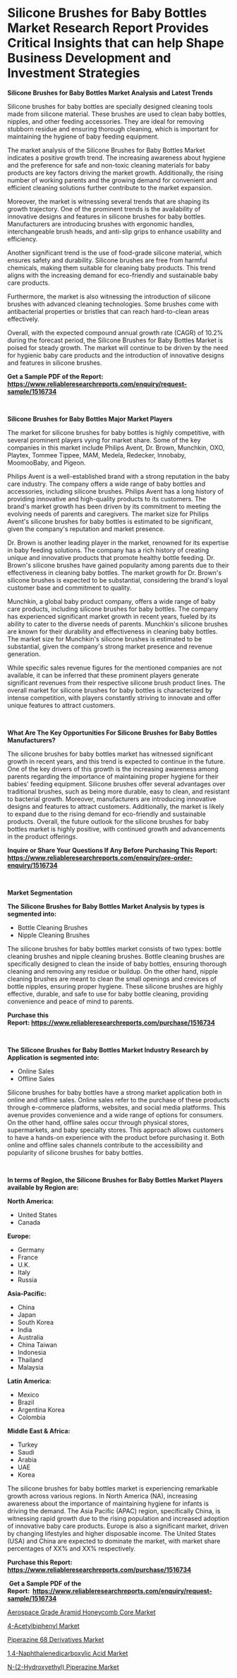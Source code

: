 <p><h1>Silicone Brushes for Baby Bottles Market Research Report Provides Critical Insights that can help Shape Business Development and Investment Strategies</h1></p><p><strong>Silicone Brushes for Baby Bottles Market Analysis and Latest Trends</strong></p>
<p><p>Silicone brushes for baby bottles are specially designed cleaning tools made from silicone material. These brushes are used to clean baby bottles, nipples, and other feeding accessories. They are ideal for removing stubborn residue and ensuring thorough cleaning, which is important for maintaining the hygiene of baby feeding equipment.</p><p>The market analysis of the Silicone Brushes for Baby Bottles Market indicates a positive growth trend. The increasing awareness about hygiene and the preference for safe and non-toxic cleaning materials for baby products are key factors driving the market growth. Additionally, the rising number of working parents and the growing demand for convenient and efficient cleaning solutions further contribute to the market expansion.</p><p>Moreover, the market is witnessing several trends that are shaping its growth trajectory. One of the prominent trends is the availability of innovative designs and features in silicone brushes for baby bottles. Manufacturers are introducing brushes with ergonomic handles, interchangeable brush heads, and anti-slip grips to enhance usability and efficiency.</p><p>Another significant trend is the use of food-grade silicone material, which ensures safety and durability. Silicone brushes are free from harmful chemicals, making them suitable for cleaning baby products. This trend aligns with the increasing demand for eco-friendly and sustainable baby care products.</p><p>Furthermore, the market is also witnessing the introduction of silicone brushes with advanced cleaning technologies. Some brushes come with antibacterial properties or bristles that can reach hard-to-clean areas effectively.</p><p>Overall, with the expected compound annual growth rate (CAGR) of 10.2% during the forecast period, the Silicone Brushes for Baby Bottles Market is poised for steady growth. The market will continue to be driven by the need for hygienic baby care products and the introduction of innovative designs and features in silicone brushes.</p></p>
<p><strong>Get a Sample PDF of the Report:&nbsp; <a href="https://www.reliableresearchreports.com/enquiry/request-sample/1516734">https://www.reliableresearchreports.com/enquiry/request-sample/1516734</a></strong></p>
<p>&nbsp;</p>
<p><strong>Silicone Brushes for Baby Bottles Major Market Players</strong></p>
<p><p>The market for silicone brushes for baby bottles is highly competitive, with several prominent players vying for market share. Some of the key companies in this market include Philips Avent, Dr. Brown, Munchkin, OXO, Playtex, Tommee Tippee, MAM, Medela, Redecker, Innobaby, MoomooBaby, and Pigeon.</p><p>Philips Avent is a well-established brand with a strong reputation in the baby care industry. The company offers a wide range of baby bottles and accessories, including silicone brushes. Philips Avent has a long history of providing innovative and high-quality products to its customers. The brand's market growth has been driven by its commitment to meeting the evolving needs of parents and caregivers. The market size for Philips Avent's silicone brushes for baby bottles is estimated to be significant, given the company's reputation and market presence.</p><p>Dr. Brown is another leading player in the market, renowned for its expertise in baby feeding solutions. The company has a rich history of creating unique and innovative products that promote healthy bottle feeding. Dr. Brown's silicone brushes have gained popularity among parents due to their effectiveness in cleaning baby bottles. The market growth for Dr. Brown's silicone brushes is expected to be substantial, considering the brand's loyal customer base and commitment to quality.</p><p>Munchkin, a global baby product company, offers a wide range of baby care products, including silicone brushes for baby bottles. The company has experienced significant market growth in recent years, fueled by its ability to cater to the diverse needs of parents. Munchkin's silicone brushes are known for their durability and effectiveness in cleaning baby bottles. The market size for Munchkin's silicone brushes is estimated to be substantial, given the company's strong market presence and revenue generation.</p><p>While specific sales revenue figures for the mentioned companies are not available, it can be inferred that these prominent players generate significant revenues from their respective silicone brush product lines. The overall market for silicone brushes for baby bottles is characterized by intense competition, with players constantly striving to innovate and offer unique features to attract customers.</p></p>
<p>&nbsp;</p>
<p><strong>What Are The Key Opportunities For Silicone Brushes for Baby Bottles Manufacturers?</strong></p>
<p><p>The silicone brushes for baby bottles market has witnessed significant growth in recent years, and this trend is expected to continue in the future. One of the key drivers of this growth is the increasing awareness among parents regarding the importance of maintaining proper hygiene for their babies' feeding equipment. Silicone brushes offer several advantages over traditional brushes, such as being more durable, easy to clean, and resistant to bacterial growth. Moreover, manufacturers are introducing innovative designs and features to attract customers. Additionally, the market is likely to expand due to the rising demand for eco-friendly and sustainable products. Overall, the future outlook for the silicone brushes for baby bottles market is highly positive, with continued growth and advancements in the product offerings.</p></p>
<p><strong>Inquire or Share Your Questions If Any Before Purchasing This Report: <a href="https://www.reliableresearchreports.com/enquiry/pre-order-enquiry/1516734">https://www.reliableresearchreports.com/enquiry/pre-order-enquiry/1516734</a></strong></p>
<p>&nbsp;</p>
<p><strong>Market Segmentation</strong></p>
<p><strong>The Silicone Brushes for Baby Bottles Market Analysis by types is segmented into:</strong></p>
<p><ul><li>Bottle Cleaning Brushes</li><li>Nipple Cleaning Brushes</li></ul></p>
<p><p>The silicone brushes for baby bottles market consists of two types: bottle cleaning brushes and nipple cleaning brushes. Bottle cleaning brushes are specifically designed to clean the inside of baby bottles, ensuring thorough cleaning and removing any residue or buildup. On the other hand, nipple cleaning brushes are meant to clean the small openings and crevices of bottle nipples, ensuring proper hygiene. These silicone brushes are highly effective, durable, and safe to use for baby bottle cleaning, providing convenience and peace of mind to parents.</p></p>
<p><strong>Purchase this Report:&nbsp;<a href="https://www.reliableresearchreports.com/purchase/1516734">https://www.reliableresearchreports.com/purchase/1516734</a></strong></p>
<p>&nbsp;</p>
<p><strong>The Silicone Brushes for Baby Bottles Market Industry Research by Application is segmented into:</strong></p>
<p><ul><li>Online Sales</li><li>Offline Sales</li></ul></p>
<p><p>Silicone brushes for baby bottles have a strong market application both in online and offline sales. Online sales refer to the purchase of these products through e-commerce platforms, websites, and social media platforms. This avenue provides convenience and a wide range of options for consumers. On the other hand, offline sales occur through physical stores, supermarkets, and baby specialty stores. This approach allows customers to have a hands-on experience with the product before purchasing it. Both online and offline sales channels contribute to the accessibility and popularity of silicone brushes for baby bottles.</p></p>
<p>&nbsp;</p>
<p><strong>In terms of Region, the Silicone Brushes for Baby Bottles Market Players available by Region are:</strong></p>
<p>
    <p> <strong> North America: </strong>
        <ul>
            <li>United States</li>
            <li>Canada</li>
        </ul>
        </p> 
    <p> <strong> Europe: </strong>
        <ul>
            <li>Germany</li>
            <li>France</li>
            <li>U.K.</li>
            <li>Italy</li>
            <li>Russia</li>
        </ul>
        </p> 
    <p> <strong> Asia-Pacific: </strong>
        <ul>
            <li>China</li>
            <li>Japan</li>
            <li>South Korea</li>
            <li>India</li>
            <li>Australia</li>
            <li>China Taiwan</li>
            <li>Indonesia</li>
            <li>Thailand</li>
            <li>Malaysia</li>
        </ul>
        </p> 
    <p> <strong> Latin America: </strong>
        <ul>
            <li>Mexico</li>
            <li>Brazil</li>
            <li>Argentina Korea</li>
            <li>Colombia</li>
        </ul>
        </p> 
    <p> <strong> Middle East & Africa: </strong>
        <ul>
            <li>Turkey</li>
            <li>Saudi</li>
            <li>Arabia</li>
            <li>UAE</li>
            <li>Korea</li>
        </ul>
    </p>
    </p>
<p><p>The silicone brushes for baby bottles market is experiencing remarkable growth across various regions. In North America (NA), increasing awareness about the importance of maintaining hygiene for infants is driving the demand. The Asia Pacific (APAC) region, specifically China, is witnessing rapid growth due to the rising population and increased adoption of innovative baby care products. Europe is also a significant market, driven by changing lifestyles and higher disposable income. The United States (USA) and China are expected to dominate the market, with market share percentages of XX% and XX% respectively.</p></p>
<p><strong>Purchase this Report: <a href="https://www.reliableresearchreports.com/purchase/1516734">https://www.reliableresearchreports.com/purchase/1516734</a></strong></p>
<p>&nbsp;<strong>Get a Sample PDF of the Report:&nbsp;&nbsp;<a href="https://www.reliableresearchreports.com/enquiry/request-sample/1516734">https://www.reliableresearchreports.com/enquiry/request-sample/1516734</a></strong></p>
<p><strong></strong></p>
<p><p><a href="https://medium.com/@jenniebrown07/aerospace-grade-aramid-honeycomb-core-market-competitive-analysis-market-trends-and-forecast-to-9c7942fd485e">Aerospace Grade Aramid Honeycomb Core Market</a></p><p><a href="https://github.com/Chiragrp24/Market-Research-Report-List-1/blob/main/4-acetylbiphenyl-market.md">4-Acetylbiphenyl Market</a></p><p><a href="https://medium.com/@albertakoss2023/piperazine-68-derivatives-market-the-key-to-successful-business-strategy-forecast-till-2030-e6f872aa0476">Piperazine 68 Derivatives Market</a></p><p><a href="https://github.com/Chiragrp23/Market-Research-Report-List-1/blob/main/14-naphthalenedicarboxylic-acid-market.md">1,4-Naphthalenedicarboxylic Acid Market</a></p><p><a href="https://medium.com/@dinafritsch/n-2-hydroxyethyl-piperazine-market-outlook-industry-overview-and-forecast-2023-to-2030-adf23c8211b3">N-(2-Hydroxyethyl) Piperazine Market</a></p></p>
